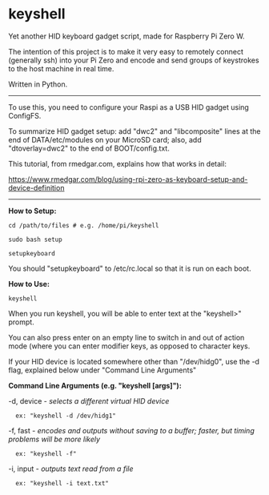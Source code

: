 # keyshell
Yet another HID keyboard gadget script, made for Raspberry Pi Zero W.

The intention of this project is to make it very easy to remotely connect (generally ssh) into your Pi Zero and encode and send groups of keystrokes to the host machine in real time.

Written in Python.

----

To use this, you need to configure your Raspi as a USB HID gadget using ConfigFS.

To summarize HID gadget setup: add "dwc2" and "libcomposite" lines at the end of DATA/etc/modules on your MicroSD card; also, add "dtoverlay=dwc2" to the end of BOOT/config.txt.


This tutorial, from rmedgar.com, explains how that works in detail:

https://www.rmedgar.com/blog/using-rpi-zero-as-keyboard-setup-and-device-definition

----

**How to Setup:**

    cd /path/to/files # e.g. /home/pi/keyshell
    
    sudo bash setup
    
    setupkeyboard
    

You should "setupkeyboard" to /etc/rc.local so that it is run on each boot.

**How to Use:**

    keyshell

When you run keyshell, you will be able to enter text at the "keyshell>" prompt.

You can also press enter on an empty line to switch in and out of action mode (where you can enter modifier keys, as opposed to character keys.

If your HID device is located somewhere other than "/dev/hidg0", use the -d flag, explained below under "Command Line Arguments"

<b>Command Line Arguments (e.g. "keyshell [args]"):</b>
  
  -d, device - <i>selects a different virtual HID device</i>
  
      ex: "keyshell -d /dev/hidg1"
  
  -f, fast - <i>encodes and outputs without saving to a buffer; faster, but timing problems will be more likely</i>
  
      ex: "keyshell -f"
      
  -i, input - <i>outputs text read from a file</i>
  
      ex: "keyshell -i text.txt"
